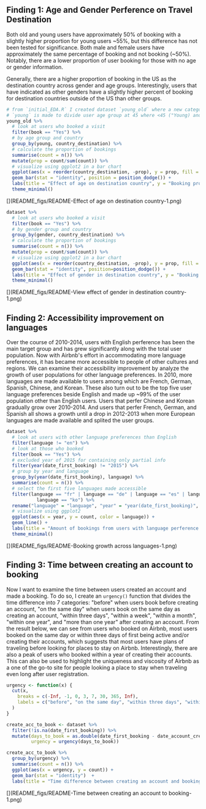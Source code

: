 ## Finding 1: Age and Gender Perference on Travel Destination

Both old and young users have approximately 50% of booking with a slightly higher proportion for young users ~55%, but this difference has not been tested for significance. Both male and female users have approximately the same percentage of booking and not booking (~50%). Notably, there are a lower proportion of user booking for those with no age or gender information.

Generally, there are a higher proportion of booking in the US as the destination country across gender and age groups. Interestingly, users that have indicated as other genders have a slightly higher percent of booking for destination countries outside of the US than other groups.


```r
# from `initial_EDA.R` I created dataset `young_old` where a new categorical variable
# `young` is made to divide user age group at 45 where <45 ("Young) and =>45 ("Old")
young_old %>%
  # look at users who booked a visit
  filter(book == "Yes") %>%
  # by age group and country
  group_by(young, country_destination) %>%
  # calculate the proportion of bookings
  summarise(count = n()) %>%
  mutate(prop = count/sum(count)) %>%
  # visualize using ggplot2 in a bar chart
  ggplot(aes(x = reorder(country_destination, -prop), y = prop, fill = young)) +
  geom_bar(stat = "identity", position = position_dodge()) +
  labs(title = "Effect of age on destination country", y = "Booking proportion", x = "Country of destination") +
  theme_minimal()
```

[](README_figs/README-Effect of age on destination country-1.png)


```r
dataset %>%
  # look at users who booked a visit
  filter(book == "Yes") %>%
  # by gender group and country
  group_by(gender, country_destination) %>%
  # calculate the proportion of bookings
  summarise(count = n()) %>%
  mutate(prop = count/sum(count)) %>%
  # visualize using ggplot2 in a bar chart
  ggplot(aes(x = reorder(country_destination, -prop), y = prop, fill = gender)) +
  geom_bar(stat = "identity", position=position_dodge()) +
  labs(title = "Effect of gender in destination country", y = "Booking proportion", x = "Country of destination") +
  theme_minimal()
```

[](README_figs/README-View effect of gender in destination country-1.png)

## Finding 2: Accessibility improvement on languages

Over the course of 2010-2014, users with English perference has been the main target group and has grew significantly along with the total user population. Now with Airbnb's effort in accommodating more language preferences, it has became more accessible to people of other cultures and regions. We can examine their accessibility improvement by analyze the growth of user populations for other language preferences. In 2010, more languages are made available to users among which are French, German, Spanish, Chinese, and Korean. These also turn out to be the top five user language preferences beside English and made up ~99% of the user population other than English users. Users that perfer Chinese and Korean gradually grow over 2010-2014. And users that perfer French, German, and Spanish all shows a growth until a drop in 2012-2013 when more European languages are made available and splited the user groups.


```r
dataset %>%
  # look at users with other language preferences than English
  filter(language != "en") %>%
  # look at those who booked
  filter(book == "Yes") %>%
  # excluded year of 2015 for containing only partial info
  filter(year(date_first_booking) != "2015") %>%
  # group by year and language
  group_by(year(date_first_booking), language) %>%
  summarise(count = n()) %>%
  # select the first five languages made accessible
  filter(language == "fr" | language == "de" | language == "es" | language == "zh" |
           language == "ko") %>%
  rename("language" = "language", "year" = "year(date_first_booking)", "count" = "count") %>%
  # visualize using ggplot2
  ggplot(aes(x = year, y = count, color = language)) +
  geom_line() +
  labs(title = "Amount of bookings from users with language perference other than English", y = "Bookings", x = "Year") +
  theme_minimal()
```

[](README_figs/README-Booking growth across languages-1.png)

## Finding 3: Time between creating an account to booking

Now I want to examine the time between users created an account and made a booking. To do so, I create an `urgency()` function that divides the time difference into 7 categories: "before" when users book before creating an account, "on the same day" when users book on the same day as creating an account, "within three days", "within a week", "within a month", "within one year", and "more than one year" after creating an account. From the result below, we can see from users who booked on Airbnb, most users booked on the same day or within three days of first being active and/or creating their accounts, which suggests that most users have plans of traveling before looking for places to stay on Airbnb. Interestingly, there are also a peak of users who booked within a year of creating their accounts. This can also be used to highlight the uniqueness and viscosity of Airbnb as a one of the go-to site for people looking a place to stay when traveling even long after user registration.


```r
urgency <- function(x) {
  cut(x,
    breaks = c(-Inf, -1, 0, 3, 7, 30, 365, Inf),
    labels = c("before", "on the same day", "within three days", "within a week", "within a month", "within one year", "more than one year")
  )
}

create_acc_to_book <- dataset %>%
  filter(!is.na(date_first_booking)) %>%
  mutate(days_to_book = as.double(date_first_booking - date_account_created),
         urgency = urgency(days_to_book))

create_acc_to_book %>%
  group_by(urgency) %>%
  summarise(count = n()) %>%
  ggplot(aes(x = urgency, y = count)) +
  geom_bar(stat = "identity")  +
  labs(title = "Time difference between creating an account and booking a place to stay", y = "Bookings", x = "Urgency")
```

[](README_figs/README-Time between creating an account to booking-1.png)
